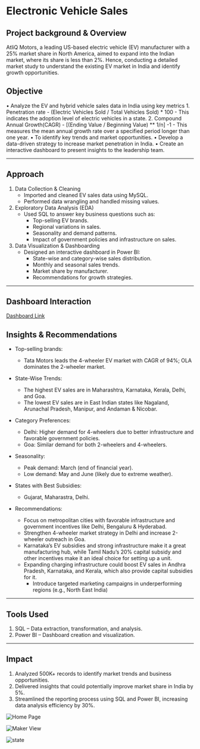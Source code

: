 # Electronic Vehicle Sales

## Project background & Overview
AtliQ Motors, a leading US-based electric vehicle (EV) manufacturer with a 25% market share in North America, aimed to expand into the Indian market, where its share is less than 2%. Hence, conducting a detailed market study to understand the existing EV market in India and identify growth opportunities.
## Objective
•	Analyze the EV and hybrid vehicle sales data in India using key metrics 
	1. Penetration rate -  (Electric Vehicles Sold / Total Vehicles Sold) * 100  -    This indicates the adoption level of electric vehicles in a state.
	2. Compound Annual Growth(CAGR) - [(Ending Value / Beginning Value) ** 1/n] -1 - This measures the mean annual growth rate over a specified period longer than one year. 
•	To identify key trends and market opportunities.
•	Develop a data-driven strategy to increase market penetration in India.
•	Create an interactive dashboard to present insights to the leadership team.
________________________________________
## Approach
1.	Data Collection & Cleaning
	- Imported and cleaned EV sales data using MySQL.
	- Performed data wrangling and handled missing values.
2.	Exploratory Data Analysis (EDA)
	- Used SQL to answer key business questions such as: 
		- Top-selling EV brands.
		- Regional variations in sales.
		- Seasonality and demand patterns.
		- Impact of government policies and infrastructure on sales.
3.	Data Visualization & Dashboarding
	- Designed an interactive dashboard in Power BI: 
		- State-wise and category-wise sales distribution.
		- Monthly and seasonal sales trends.
		- Market share by manufacturer.
		- Recommendations for growth strategies.
________________________________________
## Dashboard Interaction
<a href = "https://github.com/raghap1/Electronic-Vehicle-Market-Analysis/blob/main/EV%20Sales%20dashboard.pbix">Dashboard Link</a>

## Insights & Recommendations
- Top-selling brands:
	- Tata Motors leads the 4-wheeler EV market with CAGR of 94%; OLA dominates the 2-wheeler market.
- State-Wise Trends:
	- The highest EV sales are in Maharashtra, Karnataka, Kerala, Delhi, and Goa.
	- The lowest EV sales are in East Indian states like Nagaland, Arunachal Pradesh, Manipur, and Andaman & Nicobar.
- Category Preferences:
	- Delhi: Higher demand for 4-wheelers due to better infrastructure and favorable government policies.
	- Goa: Similar demand for both 2-wheelers and 4-wheelers.
- Seasonality:
	- Peak demand: March (end of financial year).
	- Low demand: May and June (likely due to extreme weather).
- States with Best Subsidies:
   	- Gujarat, Maharastra, Delhi.

- Recommendations:
	- Focus on metropolitan cities with favorable infrastructure and government incentives like Delhi, Bengaluru & Hyderabad.
	- Strengthen 4-wheeler market strategy in Delhi and increase 2-wheeler outreach in Goa.
	- Karnataka’s EV subsidies and strong infrastructure make it a great manufacturing hub, while Tamil Nadu’s 20% capital subsidy and other incentives make it an ideal choice for setting up a unit.
	- Expanding charging infrastructure could boost EV sales in Andhra Pradesh, Karnataka, and Kerala, which also provide capital subsidies for it.
    	- Introduce targeted marketing campaigns in underperforming regions (e.g., North East India)
________________________________________
## Tools Used
1.	SQL – Data extraction, transformation, and analysis.
2.	 Power BI – Dashboard creation and visualization.
________________________________________
## Impact
1.	Analyzed 500K+ records to identify market trends and business opportunities.
2.	Delivered insights that could potentially improve market share in India by 5%.
3.	Streamlined the reporting process using SQL and Power BI, increasing data analysis efficiency by 30%.

![Home Page](https://github.com/user-attachments/assets/788f0198-8e02-4e8f-94b2-0535f25b36ae)

![Maker View](https://github.com/user-attachments/assets/56cc35db-3cd8-4d98-b3a3-23688aa9b747)

![state](https://github.com/user-attachments/assets/38159093-6c33-4a9a-9d77-9b5a45caecaa)




